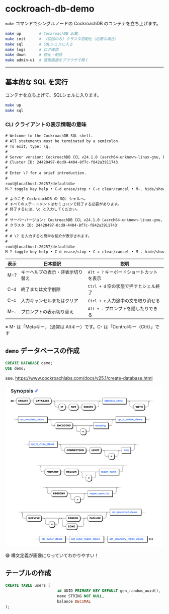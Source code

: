# cockroach-db-demo

`make` コマンドでシングルノードの CockroachDB のコンテナを立ち上げます。

```bash
make up        # CockroachDB 起動
make init      # （初回のみ）クラスタ初期化（必要な場合）
make sql       # SQLシェルに入る
make logs      # ログ確認
make down      # 停止・削除
make admin-ui  # 管理画面をブラウザで開く
```

---

## 基本的な SQL を実行

コンテナを立ち上げて、SQLシェルに入ります。

```bash
make up
make sql
```

### CLI クライアントの表示情報の意味

```txt
# Welcome to the CockroachDB SQL shell.
# All statements must be terminated by a semicolon.
# To exit, type: \q.
#
# Server version: CockroachDB CCL v24.1.0 (aarch64-unknown-linux-gnu, built 2024/05/15 21:28:33, go1.22.2 X:nocoverageredesign) (same version as client)
# Cluster ID: 24420497-0cd9-4404-8f7c-f842a3911743
#
# Enter \? for a brief introduction.
#
root@localhost:26257/defaultdb>                                                         
M-? toggle key help • C-d erase/stop • C-c clear/cancel • M-. hide/show prompt
```

```txt
# ようこそ CockroachDB の SQL シェルへ。
# すべてのステートメントはセミコロンで終了する必要があります。
# 終了するには、\q と入力してください。
#
# サーバーバージョン: CockroachDB CCL v24.1.0 (aarch64-unknown-linux-gnu, built 2024/05/15 21:28:33, go1.22.2 X:nocoverageredesign) (same version as client)
# クラスタ ID: 24420497-0cd9-4404-8f7c-f842a3911743
#
# # \? を入力すると簡単な紹介が表示されます。
#
root@localhost:26257/defaultdb>
M-? toggle key help • C-d erase/stop • C-c clear/cancel • M-. hide/show prompt
```

| 表示 |             日本語訳             |                   説明                   |
| ---- | -------------------------------- | ---------------------------------------- |
| M-?  | キーヘルプの表示・非表示切り替え | `Alt + ?` キーボードショートカットを表示 |
| C-d  | 終了または文字削除               | `Ctrl + d` 空の状態で押すとシェル終了    |
| C-c  | 入力キャンセルまたはクリア       | `Ctrl + c` 入力途中の文を取り消せる      |
| M-.  | プロンプトの表示切り替え         | `Alt + .` プロンプトを隠したりできる     |

※ M- は「Metaキー」（通常は Altキー）です。C- は「Controlキー（Ctrl）」です

## `demo` データベースの作成

```sql
CREATE DATABASE demo;
USE demo;
```

see. <https://www.cockroachlabs.com/docs/v25.1/create-database.html>

![create-database-synopsis](./images/create_database_synopsis.png)

😁 構文定義が画像になっていてわかりやすい！

## テーブルの作成

```sql
CREATE TABLE users (
                       id UUID PRIMARY KEY DEFAULT gen_random_uuid(),
                       name STRING NOT NULL,
                       balance DECIMAL
);
```


